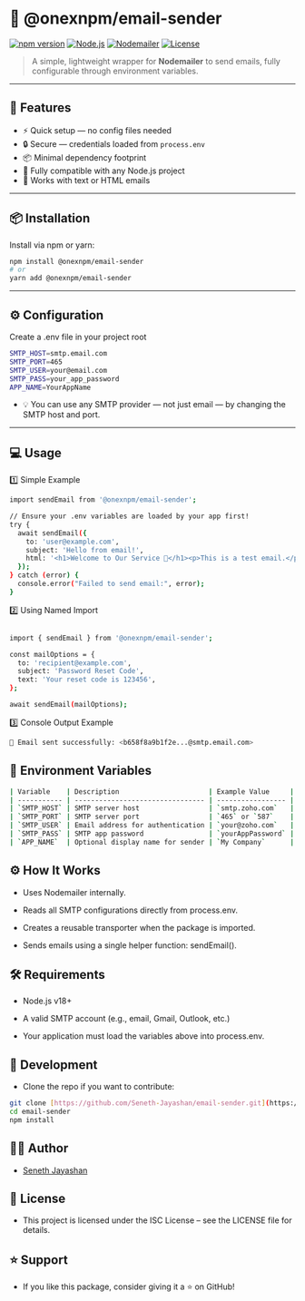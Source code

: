 # 📧 @onexnpm/email-sender

[![npm version](https://img.shields.io/npm/v/@onexnpm/email-sender.svg?color=blue)](https://www.npmjs.com/package/@onexnpm/email-sender)
[![Node.js](https://img.shields.io/badge/node-%3E%3D18.0.0-brightgreen)](https://nodejs.org/)
[![Nodemailer](https://img.shields.io/badge/powered%20by-Nodemailer-orange)](https://nodemailer.com/)
[![License](https://img.shields.io/npm/l/@onexnpm/email-sender.svg)](LICENSE)

> A simple, lightweight wrapper for **Nodemailer** to send emails, fully configurable through environment variables.

---

## 🚀 Features

- ⚡ Quick setup — no config files needed
- 🔒 Secure — credentials loaded from `process.env`
- 📦 Minimal dependency footprint
- 🧩 Fully compatible with any Node.js project
- 💬 Works with text or HTML emails

---

## 📦 Installation

Install via npm or yarn:

```bash
npm install @onexnpm/email-sender
# or
yarn add @onexnpm/email-sender
```

---

## ⚙️ Configuration

Create a .env file in your project root

```bash
SMTP_HOST=smtp.email.com
SMTP_PORT=465
SMTP_USER=your@email.com
SMTP_PASS=your_app_password
APP_NAME=YourAppName
```
- 💡 You can use any SMTP provider — not just email — by changing the SMTP host and port.

---

## 💻 Usage

1️⃣ Simple Example

```bash
import sendEmail from '@onexnpm/email-sender';

// Ensure your .env variables are loaded by your app first!
try {
  await sendEmail({
    to: 'user@example.com',
    subject: 'Hello from email!',
    html: '<h1>Welcome to Our Service 🚀</h1><p>This is a test email.</p>'
  });
} catch (error) {
  console.error("Failed to send email:", error);
}
```

2️⃣ Using Named Import

```bash

import { sendEmail } from '@onexnpm/email-sender';

const mailOptions = {
  to: 'recipient@example.com',
  subject: 'Password Reset Code',
  text: 'Your reset code is 123456',
};

await sendEmail(mailOptions);

```

3️⃣ Console Output Example

```bash
📧 Email sent successfully: <b658f8a9b1f2e...@smtp.email.com>
```

## 🧠 Environment Variables

```bash
| Variable    | Description                      | Example Value     |
| ----------- | -------------------------------- | ----------------- |
| `SMTP_HOST` | SMTP server host                 | `smtp.zoho.com`   |
| `SMTP_PORT` | SMTP server port                 | `465` or `587`    |
| `SMTP_USER` | Email address for authentication | `your@zoho.com`   |
| `SMTP_PASS` | SMTP app password                | `yourAppPassword` |
| `APP_NAME`  | Optional display name for sender | `My Company`      |
```

## ⚙️ How It Works
- Uses Nodemailer internally.

- Reads all SMTP configurations directly from process.env.

- Creates a reusable transporter when the package is imported.

- Sends emails using a single helper function: sendEmail().

## 🛠️ Requirements
- Node.js v18+

- A valid SMTP account (e.g., email, Gmail, Outlook, etc.)

- Your application must load the variables above into process.env.

## 🧰 Development
- Clone the repo if you want to contribute:

```bash
git clone [https://github.com/Seneth-Jayashan/email-sender.git](https://github.com/Seneth-Jayashan/email-sender.git)
cd email-sender
npm install
```

## 🧑‍💻 Author
- [Seneth Jayashan](https://github.com/Seneth-Jayashan)

## 📄 License
- This project is licensed under the ISC License – see the LICENSE file for details.

## ⭐ Support
- If you like this package, consider giving it a ⭐ on GitHub!